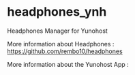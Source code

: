 headphones_ynh
========

Headphones Manager for Yunohost

More information about Headphones : https://github.com/rembo10/headphones

More information about the Yunohost App : 
